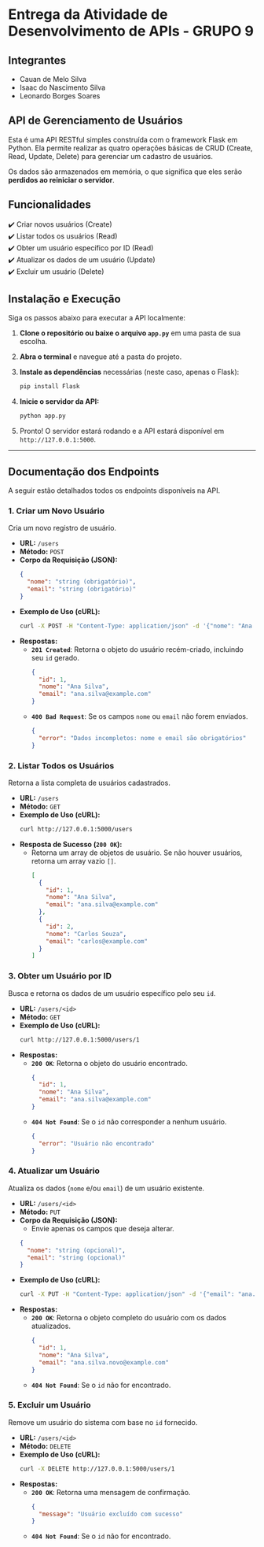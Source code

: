 # Entrega da Atividade de Desenvolvimento de APIs - GRUPO 9

## Integrantes

- Cauan de Melo Silva
- Isaac do Nascimento Silva
- Leonardo Borges Soares

## API de Gerenciamento de Usuários

Esta é uma API RESTful simples construída com o framework Flask em Python. Ela permite realizar as quatro operações básicas de CRUD (Create, Read, Update, Delete) para gerenciar um cadastro de usuários.

Os dados são armazenados em memória, o que significa que eles serão **perdidos ao reiniciar o servidor**.

## Funcionalidades

✔️ Criar novos usuários (Create)\
✔️ Listar todos os usuários (Read)\
✔️ Obter um usuário específico por ID (Read)\
✔️ Atualizar os dados de um usuário (Update)\
✔️ Excluir um usuário (Delete)

## Instalação e Execução

Siga os passos abaixo para executar a API localmente:

1.  **Clone o repositório ou baixe o arquivo `app.py`** em uma pasta de sua escolha.

2.  **Abra o terminal** e navegue até a pasta do projeto.

3.  **Instale as dependências** necessárias (neste caso, apenas o Flask):

    ```bash
    pip install Flask
    ```

4.  **Inicie o servidor da API:**

    ```bash
    python app.py
    ```

5.  Pronto\! O servidor estará rodando e a API estará disponível em `http://127.0.0.1:5000`.

-----

## Documentação dos Endpoints

A seguir estão detalhados todos os endpoints disponíveis na API.

### 1\. Criar um Novo Usuário

Cria um novo registro de usuário.

  - **URL:** `/users`
  - **Método:** `POST`
  - **Corpo da Requisição (JSON):**
    ```json
    {
      "nome": "string (obrigatório)",
      "email": "string (obrigatório)"
    }
    ```
  - **Exemplo de Uso (cURL):**
    ```bash
    curl -X POST -H "Content-Type: application/json" -d '{"nome": "Ana Silva", "email": "ana.silva@example.com"}' http://127.0.0.1:5000/users
    ```
  - **Respostas:**
      - **`201 Created`**: Retorna o objeto do usuário recém-criado, incluindo seu `id` gerado.
        ```json
        {
          "id": 1,
          "nome": "Ana Silva",
          "email": "ana.silva@example.com"
        }
        ```
      - **`400 Bad Request`**: Se os campos `nome` ou `email` não forem enviados.
        ```json
        {
          "error": "Dados incompletos: nome e email são obrigatórios"
        }
        ```

### 2\. Listar Todos os Usuários

Retorna a lista completa de usuários cadastrados.

  - **URL:** `/users`
  - **Método:** `GET`
  - **Exemplo de Uso (cURL):**
    ```bash
    curl http://127.0.0.1:5000/users
    ```
  - **Resposta de Sucesso (`200 OK`):**
      - Retorna um array de objetos de usuário. Se não houver usuários, retorna um array vazio `[]`.
        ```json
        [
          {
            "id": 1,
            "nome": "Ana Silva",
            "email": "ana.silva@example.com"
          },
          {
            "id": 2,
            "nome": "Carlos Souza",
            "email": "carlos@example.com"
          }
        ]
        ```

### 3\. Obter um Usuário por ID

Busca e retorna os dados de um usuário específico pelo seu `id`.

  - **URL:** `/users/<id>`
  - **Método:** `GET`
  - **Exemplo de Uso (cURL):**
    ```bash
    curl http://127.0.0.1:5000/users/1
    ```
  - **Respostas:**
      - **`200 OK`**: Retorna o objeto do usuário encontrado.
        ```json
        {
          "id": 1,
          "nome": "Ana Silva",
          "email": "ana.silva@example.com"
        }
        ```
      - **`404 Not Found`**: Se o `id` não corresponder a nenhum usuário.
        ```json
        {
          "error": "Usuário não encontrado"
        }
        ```

### 4\. Atualizar um Usuário

Atualiza os dados (`nome` e/ou `email`) de um usuário existente.

  - **URL:** `/users/<id>`
  - **Método:** `PUT`
  - **Corpo da Requisição (JSON):**
      - Envie apenas os campos que deseja alterar.
    <!-- end list -->
    ```json
    {
      "nome": "string (opcional)",
      "email": "string (opcional)"
    }
    ```
  - **Exemplo de Uso (cURL):**
    ```bash
    curl -X PUT -H "Content-Type: application/json" -d '{"email": "ana.silva.novo@example.com"}' http://127.0.0.1:5000/users/1
    ```
  - **Respostas:**
      - **`200 OK`**: Retorna o objeto completo do usuário com os dados atualizados.
        ```json
        {
          "id": 1,
          "nome": "Ana Silva",
          "email": "ana.silva.novo@example.com"
        }
        ```
      - **`404 Not Found`**: Se o `id` não for encontrado.

### 5\. Excluir um Usuário

Remove um usuário do sistema com base no `id` fornecido.

  - **URL:** `/users/<id>`
  - **Método:** `DELETE`
  - **Exemplo de Uso (cURL):**
    ```bash
    curl -X DELETE http://127.0.0.1:5000/users/1
    ```
  - **Respostas:**
      - **`200 OK`**: Retorna uma mensagem de confirmação.
        ```json
        {
          "message": "Usuário excluído com sucesso"
        }
        ```
      - **`404 Not Found`**: Se o `id` não for encontrado.
